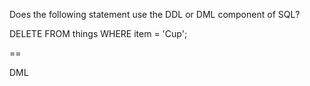 Does the following statement use the DDL or DML component of SQL?

DELETE FROM things WHERE item = 'Cup';

==

DML
